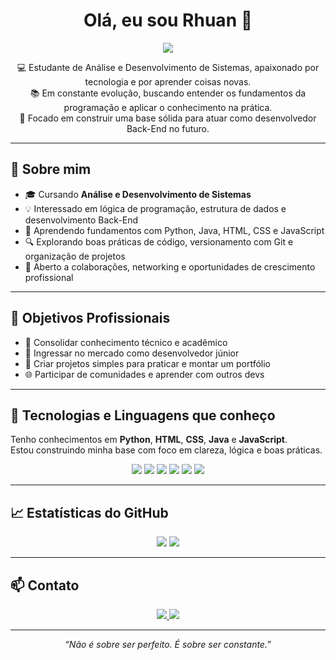 <h1 align="center">Olá, eu sou Rhuan 👋</h1>

<p align="center">
  <img src="https://readme-typing-svg.herokuapp.com?font=Fira+Code&size=22&pause=1000&color=00F7FF&center=true&vCenter=true&width=435&lines=Desenvolvedor+BackEnd+em+Formação" />
</p>

<p align="center">
  💻 Estudante de Análise e Desenvolvimento de Sistemas, apaixonado por tecnologia e por aprender coisas novas.<br>
  📚 Em constante evolução, buscando entender os fundamentos da programação e aplicar o conhecimento na prática.<br>
  🚀 Focado em construir uma base sólida para atuar como desenvolvedor Back-End no futuro.
</p>

---

## 🧠 Sobre mim

- 🎓 Cursando **Análise e Desenvolvimento de Sistemas**  
- 💡 Interessado em lógica de programação, estrutura de dados e desenvolvimento Back-End  
- 📘 Aprendendo fundamentos com Python, Java, HTML, CSS e JavaScript  
- 🔍 Explorando boas práticas de código, versionamento com Git e organização de projetos  
- 🤝 Aberto a colaborações, networking e oportunidades de crescimento profissional  

---

## 🎯 Objetivos Profissionais

- 📌 Consolidar conhecimento técnico e acadêmico  
- 💼 Ingressar no mercado como desenvolvedor júnior  
- 🧪 Criar projetos simples para praticar e montar um portfólio  
- 🌐 Participar de comunidades e aprender com outros devs  

---

## 🧰 Tecnologias e Linguagens que conheço

Tenho conhecimentos em **Python**, **HTML**, **CSS**, **Java** e **JavaScript**.  
Estou construindo minha base com foco em clareza, lógica e boas práticas.

<div align="center">
  <img src="https://img.shields.io/badge/-Python-3776AB?style=for-the-badge&logo=python&logoColor=white"/>
  <img src="https://img.shields.io/badge/-HTML5-E34F26?style=for-the-badge&logo=html5&logoColor=white"/>
  <img src="https://img.shields.io/badge/-CSS3-1572B6?style=for-the-badge&logo=css3&logoColor=white"/>
  <img src="https://img.shields.io/badge/-Java-007396?style=for-the-badge&logo=java&logoColor=white"/>
  <img src="https://img.shields.io/badge/-JavaScript-F7DF1E?style=for-the-badge&logo=javascript&logoColor=black"/>
  <img src="https://img.shields.io/badge/-Git-F05032?style=for-the-badge&logo=git&logoColor=white"/>
</div>

---

## 📈 Estatísticas do GitHub

<div align="center">
  <img src="https://github-readme-stats.vercel.app/api?username=Rihuan-SH&show_icons=true&theme=radical" />
  <img src="https://github-readme-streak-stats.herokuapp.com/?user=Rihuan-SH&theme=radical" />
</div>

---

## 📫 Contato

<div align="center">
  <a href="https://www.linkedin.com/in/rhuan-silva01" target="_blank">
    <img src="https://img.shields.io/badge/-LinkedIn-0A66C2?style=for-the-badge&logo=linkedin&logoColor=white"/>
  </a>
  <a href="mailto:rhuanleague2016@hotmail.com">
    <img src="https://img.shields.io/badge/-Email-D14836?style=for-the-badge&logo=gmail&logoColor=white"/>
  </a>
</div>

---

<p align="center">
  <em>“Não é sobre ser perfeito. É sobre ser constante.”</em>
</p>
